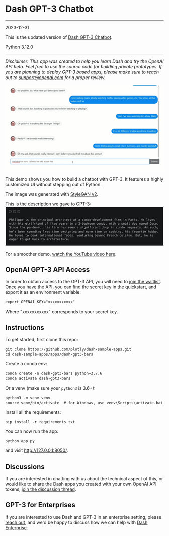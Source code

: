 # Dash GPT-3 Chatbot

---

2023-12-31

This is the updated version of [Dash GPT-3 Chatbot](<https://github.com/plotly/dash-sample-apps/tree/main/apps/dash-gpt3-chatbot>).

Python 3.12.0

---

*Disclaimer: This app was created to help you learn Dash and try the OpenAI API beta. Feel free to use the source code for building private prototypes. If you are planning to deploy GPT-3 based apps, please make sure to reach out to support@openai.com for a proper review.*

![demo](images/demo.gif)

This demo shows you how to build a chatbot with GPT-3. It features a highly customized UI without stepping out of Python.

The image was generated with [StyleGAN v2](http://thispersondoesnotexist.com).

This is the description we gave to GPT-3:
![snippet](images/snippet.png)


For a smoother demo, [watch the YouTube video here](https://youtu.be/V-M5SVta2uw).

## OpenAI GPT-3 API Access

In order to obtain access to the GPT-3 API, you will need to [join the waitlist](https://beta.openai.com/). Once you have the API,  you can find the secret key in [the quickstart](https://beta.openai.com/developer-quickstart), and export it as an environment variable:
```
export OPENAI_KEY="xxxxxxxxxxx"
```
Where "xxxxxxxxxxx" corresponds to your secret key.

## Instructions

To get started, first clone this repo:
```
git clone https://github.com/plotly/dash-sample-apps.git
cd dash-sample-apps/apps/dash-gpt3-bars
```

Create a conda env:
```
conda create -n dash-gpt3-bars python=3.7.6
conda activate dash-gpt3-bars
```

Or a venv (make sure your `python3` is 3.6+):
```
python3 -m venv venv
source venv/bin/activate  # for Windows, use venv\Scripts\activate.bat
```

Install all the requirements:

```
pip install -r requirements.txt
```

You can now run the app:
```
python app.py
```

and visit http://127.0.0.1:8050/.


## Discussions

If you are interested in chatting with us about the technical aspect of this, or would like to share the Dash apps you created with your own OpenAI API tokens, [join the discussion thread](https://community.plotly.com/t/automatically-generate-plotly-charts-using-gpt-3/42826).


## GPT-3 for Enterprises

If you are interested to use Dash and GPT-3 in an enterprise setting, please [reach out](https://plotly.com/contact-us/), and we'd be happy to discuss how we can help with [Dash Enterprise](https://plotly.com/dash/).

